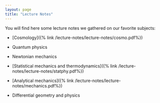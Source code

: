 ```yaml
---
layout: page
title: "Lecture Notes"
---
```


You will find here some lecture notes we gathered on our favorite subjects:

- [Cosmology]({% link /lecture-notes/lecture-notes/cosmo.pdf%})

- Quantum physics

- Newtonian mechanics

- [Statistical mechanics and thermodynamics]({% link /lecture-notes/lecture-notes/statphy.pdf%})
 
- [Analytical mechanics]({% link /lecture-notes/lecture-notes/mechanics.pdf%})

- Differential geometry and physics
